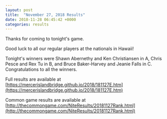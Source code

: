 ```yaml
---
layout: post
title:  "November 27, 2018 Results"
date: 2018-11-28 06:45:42 +0000
categories: results
---
```

Thanks for coming to tonight's game.

Good luck to all our regular players at the nationals in Hawaii!

Tonight's winners were Shawn Abernethy and Ken Christiansen in A, Chris Pesce and Rex Tu in B, and Bruce Baker-Harvey and Jeanie Falls in C. Congratulations to all the winners.

Full results are available at [https://mercerislandbridge.github.io/2018/181127E.htm](https://mercerislandbridge.github.io/2018/181127E.htm)

Common game results are available at [http://thecommongame.com/NiteResults/20181127Rank.html](http://thecommongame.com/NiteResults/20181127Rank.html)
